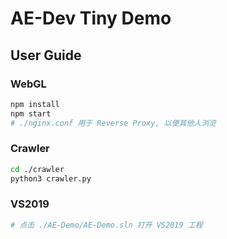 # AE-Dev Tiny Demo
## User Guide
### WebGL
```sh
npm install
npm start
# ./nginx.conf 用于 Reverse Proxy, 以便其他人浏览
```
### Crawler
```sh
cd ./crawler
python3 crawler.py
```
### VS2019
```sh
# 点击 ./AE-Demo/AE-Demo.sln 打开 VS2019 工程
```